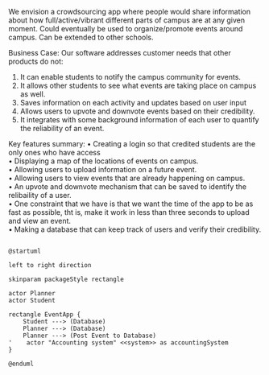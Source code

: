 We envision a crowdsourcing app where people would share information about how full/active/vibrant different parts of campus are at 
any given moment. Could eventually be used to organize/promote events around campus. Can be extended to other schools.

Business Case:
Our software addresses customer needs that other products do not:
1. It can enable students to notify the campus community for events.
2. It allows other students to see what events are taking place on campus as well.
3. Saves information on each activity and updates based on user input
4. Allows users to upvote and downvote events based on their credibility.
5. It integrates with some background information of each user to quantify the reliability of an event.

Key features summary:
• Creating a login so that credited students are the only ones who have access<br />
• Displaying a map of the locations of events on campus.<br />
• Allowing users to upload information on a future event.<br />
• Allowing users to view events that are already happening on campus.<br />
• An upvote and downvote mechanism that can be saved to identify the relibaility of a user.<br />
• One constraint that we have is that we want the time of the app to be as fast as possible, tht is,
 make it work in less than three seconds to upload and view an event.<br />
• Making a database that can keep track of users and verify their credibility.<br />

```plantuml

@startuml

left to right direction

skinparam packageStyle rectangle

actor Planner
actor Student

rectangle EventApp {
    Student ---> (Database)
    Planner ---> (Database)
    Planner ---> (Post Event to Database)
'    actor "Accounting system" <<system>> as accountingSystem
}

@enduml

```


